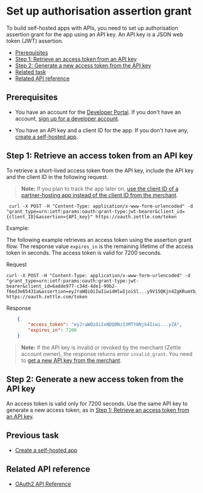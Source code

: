 Set up authorisation assertion grant
===

To build self-hosted apps with APIs, you need to set up authorisation assertion grant for the app using an API key. An API key is a JSON web token (JWT) assertion. 

* [Prerequisites](#prerequisites)
* [Step 1: Retrieve an access token from an API key](#step-1-retrieve-an-access-token-from-an-api-key)
* [Step 2: Generate a new access token from the API key](#step-2-generate-a-new-access-token-from-the-api-key)
* [Related task](#related-task)
* [Related API reference](#related-api-reference)

## Prerequisites
* You have an account for the [Developer Portal](https://developer.zettle.com/). If you don't have an account, [sign up for a developer account](../../../get-started/sign-up-for-a-developer-account.md).

* You have an API key and a client ID for the app. If you don't have any, [create a self-hosted app](../create-an-app/create-a-self-hosted-app).

## Step 1: Retrieve an access token from an API key
To retrieve a short-lived access token from the API key, include the API key and the client ID in the following request.
> **Note:** If you plan to track the app later on, [use the client ID of a partner-hosting app instead of the client ID from the merchant](../create-an-app/create-a-self-hosted-app/create-a-self-hosted-app.md#step-2-optional-prepare-for-app-tracking).
   
   ```
    curl -X POST -H "Content-Type: application/x-www-form-urlencoded" -d "grant_type=urn:ietf:params:oauth:grant-type:jwt-bearer&client_id={client_ID}&assertion={API_key}" https://oauth.zettle.com/token
   ```

   Example:
   
   The following example retrieves an access token using the assertion grant flow. The response value `expires_in` is the remaining lifetime of the access token in seconds. The access token is valid for 7200 seconds.
   
   Request   
   ```
curl -X POST -H "Content-Type: application/x-www-form-urlencoded" -d "grant_type=urn:ietf:params:oauth:grant-type:jwt-bearer&client_id=6adde977-c34d-4de1-99b2-f6ed3e65431a&assertion=eyJraWQiOiIwIiwidHlwIjoiSl...y9V15QKjn4ZgKRumYb_ikw" https://oauth.zettle.com/token
   ```
   Response         
   ```json
       {
           "access_token": "eyJraWQiOiIxNDQ0NzI3MTY0Njk4Iiwi...yZA",
           "expires_in": 7200
       }
   ```

> **Note:** If the API key is invalid or revoked by the merchant (Zettle account owner), the response returns error `invalid_grant`. You need to [get a new API key from the merchant](../create-an-app/create-a-self-hosted-app/create-a-self-hosted-app.md#step-1-get-an-api-key-from-a-zettle-merchant).


## Step 2: Generate a new access token from the API key
An access token is valid only for 7200 seconds. Use the same API key to generate a new access token, as in [Step 1: Retrieve an access token from an API key](#step-1-retrieve-an-access-token-from-an-api-key). 
 

## Previous task
* [Create a self-hosted app](../create-an-app/create-a-self-hosted-app)

## Related API reference
* [OAuth2 API Reference](../../../authorization.md)
